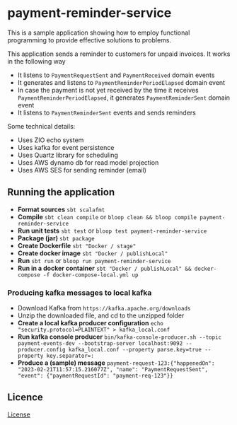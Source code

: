 # payment-reminder-service

This is a sample application showing how to employ functional programming to provide effective solutions to problems.

This application sends a reminder to customers for unpaid invoices. It works in the following way
- It listens to `PaymentRequestSent` and `PaymentReceived` domain events
- It generates and listens to `PaymentReminderPeriodElapsed` domain event
- In case the payment is not yet received by the time it receives `PaymentReminderPeriodElapsed`, it generates `PaymentReminderSent` domain event
- It listens to `PaymentReminderSent` events and sends reminders

Some technical details:
  - Uses ZIO echo system
  - Uses kafka for event persistence 
  - Uses Quartz library for scheduling
  - Uses AWS dynamo db for read model projection
  - Uses AWS SES for sending reminder (email)

## Running the application

- **Format sources** `sbt scalafmt` 
- **Compile** `sbt clean compile` or `bloop clean && bloop compile payment-reminder-service`
- **Run unit tests** `sbt test` or `bloop test payment-reminder-service`
- **Package (jar)** `sbt package` 
- **Create Dockerfile** `sbt "Docker / stage"`
- **Create docker image** `sbt "Docker / publishLocal"`
- **Run** `sbt run` or `bloop run payment-reminder-service`
- **Run in a docker container** `sbt "Docker / publishLocal" && docker-compose -f docker-compose-local.yml up`

### Producing kafka messages to local kafka

- Download Kafka from `https://kafka.apache.org/downloads`
- Unzip the downloaded file, and cd to the unzipped folder
- **Create a local kafka producer configuration** `echo "security.protocol=PLAINTEXT" > kafka_local.conf`
- **Run kafka console producer** `bin/kafka-console-producer.sh --topic payment-events-dev --bootstrap-server localhost:9092 --producer.config kafka_local.conf --property parse.key=true --property key.separator=:`
- **Produce a (sample) message** `payment-request-123:{"happenedOn": "2023-02-21T11:57:15.216077Z", "name": "PaymentRequestSent", "event": {"paymentRequestId": "payment-req-123"}}`

## Licence
[License](LICENSE)